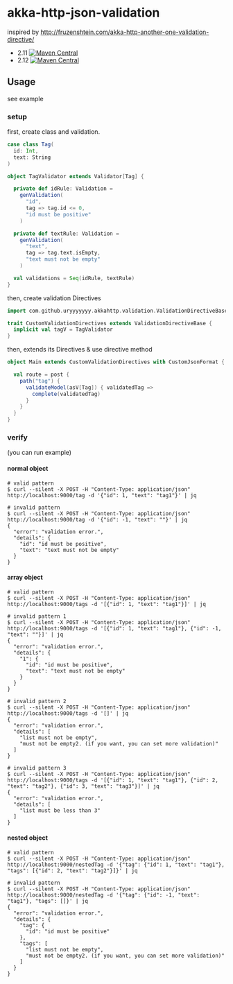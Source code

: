 akka-http-json-validation 
==========================

inspired by http://fruzenshtein.com/akka-http-another-one-validation-directive/

- 2.11 [![Maven Central](https://maven-badges.herokuapp.com/maven-central/com.github.uryyyyyyy/akka-http-json-validation_2.11/badge.svg)](https://maven-badges.herokuapp.com/maven-central/com.github.uryyyyyyy/akka-http-json-validation_2.11)
- 2.12 [![Maven Central](https://maven-badges.herokuapp.com/maven-central/com.github.uryyyyyyy/akka-http-json-validation_2.12/badge.svg)](https://maven-badges.herokuapp.com/maven-central/com.github.uryyyyyyy/akka-http-json-validation_2.12)

## Usage

see example

### setup

first, create class and validation.

```scala
case class Tag(
  id: Int,
  text: String
)

object TagValidator extends Validator[Tag] {

  private def idRule: Validation =
    genValidation(
      "id",
      tag => tag.id <= 0,
      "id must be positive"
    )

  private def textRule: Validation =
    genValidation(
      "text",
      tag => tag.text.isEmpty,
      "text must not be empty"
    )

  val validations = Seq(idRule, textRule)
}
```

then, create validation Directives

```scala
import com.github.uryyyyyyy.akkahttp.validation.ValidationDirectiveBase

trait CustomValidationDirectives extends ValidationDirectiveBase {
  implicit val tagV = TagValidator
}
```

then, extends its Directives & use directive method

```scala
object Main extends CustomValidationDirectives with CustomJsonFormat {

  val route = post {
    path("tag") {
      validateModel(asV[Tag]) { validatedTag =>
        complete(validatedTag)
      }
    }
  }
}
```

### verify

(you can run example)

#### normal object

```
# valid pattern
$ curl --silent -X POST -H "Content-Type: application/json" http://localhost:9000/tag -d '{"id": 1, "text": "tag1"}' | jq

# invalid pattern
$ curl --silent -X POST -H "Content-Type: application/json" http://localhost:9000/tag -d '{"id": -1, "text": ""}' | jq
{
  "error": "validation error.",
  "details": {
    "id": "id must be positive",
    "text": "text must not be empty"
  }
}
```

#### array object

```
# valid pattern
$ curl --silent -X POST -H "Content-Type: application/json" http://localhost:9000/tags -d '[{"id": 1, "text": "tag1"}]' | jq

# invalid pattern 1
$ curl --silent -X POST -H "Content-Type: application/json" http://localhost:9000/tags -d '[{"id": 1, "text": "tag1"}, {"id": -1, "text": ""}]' | jq
{
  "error": "validation error.",
  "details": {
    "1": {
      "id": "id must be positive",
      "text": "text must not be empty"
    }
  }
}

# invalid pattern 2
$ curl --silent -X POST -H "Content-Type: application/json" http://localhost:9000/tags -d '[]' | jq
{
  "error": "validation error.",
  "details": [
    "list must not be empty",
    "must not be empty2. (if you want, you can set more validation)"
  ]
}

# invalid pattern 3
$ curl --silent -X POST -H "Content-Type: application/json" http://localhost:9000/tags -d '[{"id": 1, "text": "tag1"}, {"id": 2, "text": "tag2"}, {"id": 3, "text": "tag3"}]' | jq
{
  "error": "validation error.",
  "details": [
    "list must be less than 3"
  ]
}
```

#### nested object

```
# valid pattern
$ curl --silent -X POST -H "Content-Type: application/json" http://localhost:9000/nestedTag -d '{"tag": {"id": 1, "text": "tag1"}, "tags": [{"id": 2, "text": "tag2"}]}' | jq

# invalid pattern
$ curl --silent -X POST -H "Content-Type: application/json" http://localhost:9000/nestedTag -d '{"tag": {"id": -1, "text": "tag1"}, "tags": []}' | jq
{
  "error": "validation error.",
  "details": {
    "tag": {
      "id": "id must be positive"
    },
    "tags": [
      "list must not be empty",
      "must not be empty2. (if you want, you can set more validation)"
    ]
  }
}
```
